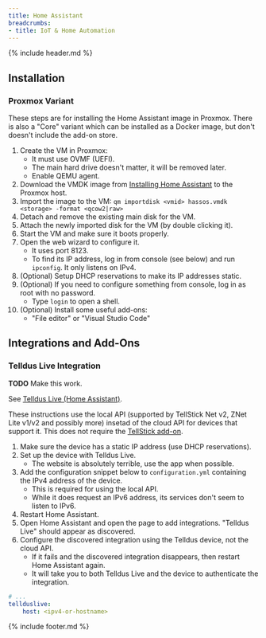 ```yaml
---
title: Home Assistant
breadcrumbs:
- title: IoT & Home Automation
---
```

{% include header.md %}

## Installation

### Proxmox Variant

These steps are for installing the Home Assistant image in Proxmox. There is also a "Core" variant which can be installed as a Docker image, but don't doesn't include the add-on store.

1. Create the VM in Proxmox:
    - It must use OVMF (UEFI).
    - The main hard drive doesn't matter, it will be removed later.
    - Enable QEMU agent.
1. Download the VMDK image from [Installing Home Assistant](https://www.home-assistant.io/hassio/installation/) to the Proxmox host.
1. Import the image to the VM: `qm importdisk <vmid> hassos.vmdk <storage> -format <qcow2|raw>`
1. Detach and remove the existing main disk for the VM.
1. Attach the newly imported disk for the VM (by double clicking it).
1. Start the VM and make sure it boots properly.
1. Open the web wizard to configure it.
    - It uses port 8123.
    - To find its IP address, log in from console (see below) and run `ipconfig`. It only listens on IPv4.
1. (Optional) Setup DHCP reservations to make its IP addresses static.
1. (Optional) If you need to configure something from console, log in as root with no password.
    - Type `login` to open a shell.
1. (Optional) Install some useful add-ons:
    - "File editor" or "Visual Studio Code"

## Integrations and Add-Ons

### Telldus Live Integration

**TODO** Make this work.

See [Telldus Live (Home Assistant)](https://www.home-assistant.io/integrations/tellduslive/).

These instructions use the local API (supported by TellStick Net v2, ZNet Lite v1/v2 and possibly more) insetad of the cloud API for devices that support it. This does not require the [TellStick add-on](https://www.home-assistant.io/integrations/tellstick/).

1. Make sure the device has a static IP address (use DHCP reservations).
1. Set up the device with Telldus Live.
    - The website is absolutely terrible, use the app when possible.
1. Add the configuration snippet below to `configuration.yml` containing the IPv4 address of the device.
    - This is required for using the local API.
    - While it does request an IPv6 address, its services don't seem to listen to IPv6.
1. Restart Home Assistant.
1. Open Home Assistant and open the page to add integrations. "Telldus Live" should appear as discovered.
1. Configure the discovered integration using the Telldus device, not the cloud API.
    - If it fails and the discovered integration disappears, then restart Home Assistant again.
    - It will take you to both Telldus Live and the device to authenticate the integration.

```yaml
# ...
tellduslive:
    host: <ipv4-or-hostname>
```

{% include footer.md %}
